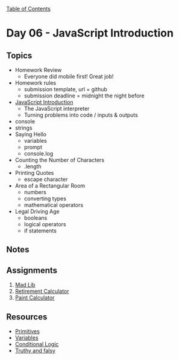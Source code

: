 [Table of Contents](/README.md)

# Day 06 - JavaScript Introduction

## Topics
* Homework Review
	* Everyone did mobile first! Great job!
* Homework rules
	* submission template, url = github
	* submission deadline = midnight the night before
* [JavaScript Introduction](/units/javascript-introduction)
	* The JavaScript interpreter
	* Turning problems into code / inputs & outputs
* console
* strings
* Saying Hello
	* variables
	* prompt
	* console.log
* Counting the Number of Characters
	* .length
* Printing Quotes
	* escape character
* Area of a Rectangular Room
	* numbers
	* converting types
	* mathematical operators
* Legal Driving Age
	* booleans
	* logical operators
	* if statements

## Notes

<!-- ## Code
[Code we wrote in class today](https://github.com/TIY-Austin-Front-End-Engineering/Curriculum/tree/master/notes/day-06/examples) -->

## Assignments
1. [Mad Lib](https://online.theironyard.com/library/paths/115/units/378/assignments/678)
1. [Retirement Calculator](https://online.theironyard.com/library/paths/115/units/378/assignments/679)
1. [Paint Calculator](https://online.theironyard.com/library/paths/115/units/378/assignments/680)

## Resources
* [Primitives](../units/javascript-primitives)
* [Variables](../units/javascript-variables)
* [Conditional Logic](../units/javascript-if-statements)
* [Truthy and falsy](http://www.sitepoint.com/javascript-truthy-falsy/)
